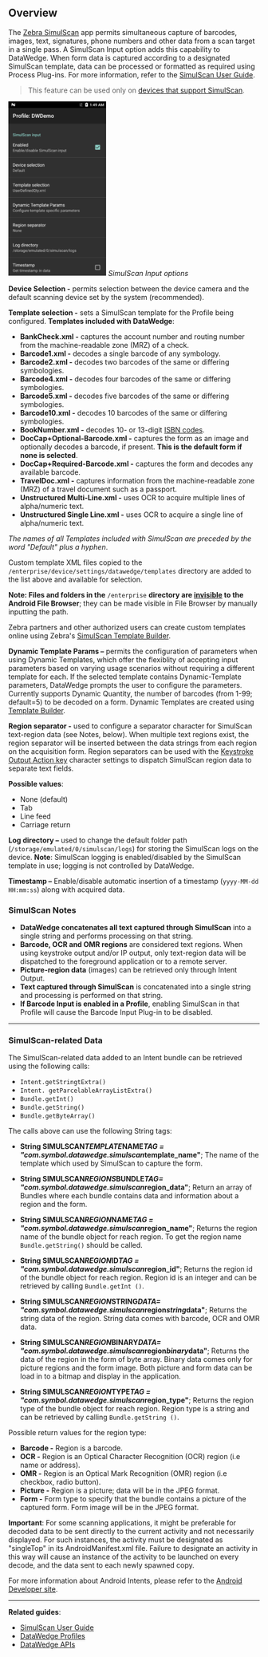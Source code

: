 <h2 id="overview">Overview</h2>
<p>The <a href="../../../../../simulscan">Zebra SimulScan</a> app permits simultaneous capture of barcodes, images, text, signatures, phone numbers and other data from a scan target in a single pass. A SimulScan Input option adds this capability to DataWedge. When form data is captured according to a designated SimulScan template, data can be processed or formatted as required using Process Plug-ins. For more information, refer to the <a href="../../../../../simulscan">SimulScan User Guide</a>. </p>
<blockquote>
  <p>This feature can be used only on <a href="../../../../../simulscan">devices that support SimulScan</a>. </p>
</blockquote>
<p><img style="height:350px" src="simulscan_input.png"/>
<em>SimulScan Input options</em>
<br></p>
<p><strong>Device Selection -</strong> permits selection between the device camera and the default scanning device set by the system (recommended).</p>
<p><strong>Template selection -</strong> sets a SimulScan template for the Profile being configured. <strong>Templates included with DataWedge</strong>:</p>
<ul>
<li><strong>BankCheck.xml -</strong> captures the account number and routing number from the machine-readable zone (MRZ) of a check.</li>
<li><strong>Barcode1.xml -</strong> decodes a single barcode of any symbology.</li>
<li><strong>Barcode2.xml -</strong> decodes two barcodes of the same or differing symbologies.</li>
<li><strong>Barcode4.xml -</strong> decodes four barcodes of the same or differing symbologies.</li>
<li><strong>Barcode5.xml -</strong> decodes five barcodes of the same or differing symbologies.</li>
<li><strong>Barcode10.xml -</strong> decodes 10 barcodes of the same or differing symbologies.</li>
<li><strong>BookNumber.xml -</strong> decodes 10- or 13-digit <a href="http://www.isbn.org/faqs_general_questions">ISBN codes</a>.</li>
<li><strong>DocCap+Optional-Barcode.xml -</strong> captures the form as an image and optionally decodes a barcode, if present. <strong>This is the default form if none is selected</strong>.</li>
<li><strong>DocCap+Required-Barcode.xml -</strong> captures the form and decodes any available barcode.</li>
<li><strong>TravelDoc.xml -</strong> captures information from the machine-readable zone (MRZ) of a travel document such as a passport.</li>
<li><strong>Unstructured Multi-Line.xml -</strong> uses OCR to acquire multiple lines of alpha/numeric text.</li>
<li><strong>Unstructured Single Line.xml -</strong> uses OCR to acquire a single line of alpha/numeric text.</li>
</ul>
<p><em>The names of all Templates included with SimulScan are preceded by the word "Default" plus a hyphen</em>.</p>
<p>Custom template XML files copied to the <code>/enterprise/device/settings/datawedge/templates</code> directory are added to the list above and available for selection. </p>
<p><strong>Note: Files and folders in the</strong> <code>/enterprise</code> <strong>directory are <u>invisible</u> to the Android File Browser</strong>; they can be made visible in File Browser by manually inputting the path.</p>
<p>Zebra partners and other authorized users can create custom templates online using Zebra's <a href="../../../../../simulscan/1-1/guide/templatebuilder">SimulScan Template Builder</a>. </p>
<p><strong>Dynamic Template Params –</strong> permits the configuration of parameters when using Dynamic Templates, which offer the flexiblity of accepting input parameters based on varying usage scenarios without requiring a different template for each. If the selected template contains Dynamic-Template parameters, DataWedge prompts the user to configure the parameters. Currently supports Dynamic Quantity, the number of barcodes (from 1-99; default=5) to be decoded on a form. Dynamic Templates are created using <a href="http://simulscan.zebra.com/">Template Builder</a>. </p>
<!-- <img style="height:350px" src="dynamic_template.png"/>
_Dynamic Barcode Quantity_
<br>
 -->
<p><strong>Region separator -</strong> used to configure a separator character for SimulScan text-region data (see Notes, below). When multiple text regions exist, the region separator will be inserted between the data strings from each region on the acquisition form. Region separators can be used with the <a href="../../output/keystroke">Keystroke Output Action key</a> character settings to dispatch SimulScan region data to separate text fields.</p>
<p><strong>Possible values</strong>:</p>
<ul>
<li>None (default)</li>
<li>Tab</li>
<li>Line feed </li>
<li>Carriage return </li>
</ul>
<p><strong>Log directory –</strong> used to change the default folder path (<code>/storage/emulated/0/simulscan/logs</code>) for storing the SimulScan logs on the device. <strong>Note</strong>: SimulScan logging is enabled/disabled by the SimulScan template in use; logging is not controlled by DataWedge. </p>
<p><strong>Timestamp –</strong> Enable/disable automatic insertion of a timestamp (<code>yyyy-MM-dd HH:mm:ss</code>) along with acquired data.</p>
<h3 id="simulscannotes">SimulScan Notes</h3>
<ul>
<li><strong>DataWedge concatenates all text captured through SimulScan</strong> into a single string and performs processing on that string. </li>
<li><strong>Barcode, OCR and OMR regions</strong> are considered text regions. When using keystroke output and/or IP output, only text-region data will be dispatched to the foreground application or to a remote server.</li>
<li><strong>Picture-region data</strong> (images) can be retrieved only through Intent Output.</li>
<li><strong>Text captured through SimulScan</strong> is concatenated into a single string and processing is performed on that string.</li>
<li><strong>If Barcode Input is enabled in a Profile</strong>, enabling SimulScan in that Profile will cause the Barcode Input Plug-in to be disabled. </li>
</ul>
<hr />
<h3 id="simulscanrelateddata">SimulScan-related Data</h3>
<p>The SimulScan-related data added to an Intent bundle can be retrieved using the following calls: </p>
<ul>
<li><code>Intent.getStringtExtra()</code></li>
<li><code>Intent. getParcelableArrayListExtra()</code></li>
<li><code>Bundle.getInt()</code></li>
<li><code>Bundle.getString()</code></li>
<li><code>Bundle.getByteArray()</code></li>
</ul>
<!-- * `Intent.getSerializableExtra()` -->
<p>The calls above can use the following String tags:</p>
<ul>
<li><p><strong>String SIMULSCAN<em>TEMPLATE</em>NAME<em>TAG = "com.symbol.datawedge.simulscan</em>template_name"</strong>; The name of the template which used by SimulScan to capture the form.</p></li>
<li><p><strong>String SIMULSCAN<em>REGIONS</em>BUNDLE<em>TAG= "com.symbol.datawedge.simulscan</em>region_data"</strong>; Return an array of Bundles where each bundle contains data and information about a region and the form.</p></li>
<li><p><strong>String SIMULSCAN<em>REGION</em>NAME<em>TAG = "com.symbol.datawedge.simulscan</em>region_name"</strong>; Returns the region name of the bundle object for reach region. To get the region name <code>Bundle.getString()</code> should be called.</p></li>
<li><p><strong>String SIMULSCAN<em>REGION</em>ID<em>TAG = "com.symbol.datawedge.simulscan</em>region_id"</strong>; Returns the region id of the bundle object for reach region. Region id is an integer and can be retrieved by calling <code>Bundle.getInt ()</code>.</p></li>
<li><p><strong>String SIMULSCAN<em>REGION</em>STRING<em>DATA= "com.symbol.datawedge.simulscan</em>region<em>string</em>data"</strong>; Returns the string data of the region. String data comes with barcode, OCR and OMR data.</p></li>
<li><p><strong>String SIMULSCAN<em>REGION</em>BINARY<em>DATA= "com.symbol.datawedge.simulscan</em>region<em>binary</em>data"</strong>;
Returns the data of the region in the form of byte array. Binary data comes only for picture regions and the form image. Both picture and form data can be load in to a bitmap and display in the application.</p></li>
<li><p><strong>String SIMULSCAN<em>REGION</em>TYPE<em>TAG = "com.symbol.datawedge.simulscan</em>region_type"</strong>; Returns the region type of the bundle object for reach region. Region type is a string and can be retrieved by calling <code>Bundle.getString ()</code>. </p></li>
</ul>
<p>Possible return values for the region type:</p>
<ul>
<li><strong>Barcode -</strong> Region is a barcode.</li>
<li><strong>OCR -</strong> Region is an Optical Character Recognition (OCR) region (i.e name or address). </li>
<li><strong>OMR -</strong> Region is an Optical Mark Recognition (OMR) region (i.e checkbox, radio button).</li>
<li><strong>Picture -</strong> Region is a picture; data will be in the JPEG format.</li>
<li><strong>Form -</strong> Form type to specify that the bundle contains a picture of the captured form. Form image will be in the JPEG format.</li>
</ul>
<p><strong>Important</strong>: For some scanning applications, it might be preferable for decoded data to be sent directly to the current activity and not necessarily displayed. For such instances, the activity must be designated  as "singleTop" in its AndroidManifest.xml file. Failure to designate an activity in this way will cause an instance of the activity to be launched on every decode, and the data sent to each newly spawned copy. </p>
<p>For more information about Android Intents, please refer to the <a href="https://developer.android.com/guide/components/intents-filters.html">Android Developer site</a>.</p>
<hr />
<p><strong>Related guides</strong>:</p>
<ul>
<li><a href="../../../../../simulscan">SimulScan User Guide</a> </li>
<li><a href="../../profiles">DataWedge Profiles</a></li>
<li><a href="../../api">DataWedge APIs</a> </li>
</ul>